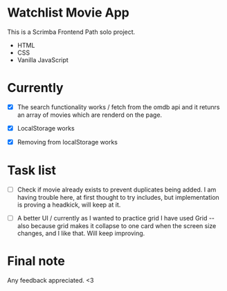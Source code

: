 # Watchlist Movie App

This is a Scrimba Frontend Path solo project.

- HTML
- CSS
- Vanilla JavaScript

# Currently

- [x] The search functionality works / fetch from the omdb api and it retunrs an
array of movies which are renderd on the page.

- [x] LocalStorage works

- [x] Removing from localStorage works

# Task list

- [ ] Check if movie already exists to prevent duplicates being added. I am
      having trouble here, at first thought to try includes, but implementation
      is proving a headkick, will keep at it.

- [ ] A better UI / currently as I wanted to practice grid I have used Grid --
      also because grid makes it collapse to one card when the screen size
      changes, and I like that. Will keep improving.

# Final note

Any feedback appreciated. <3
